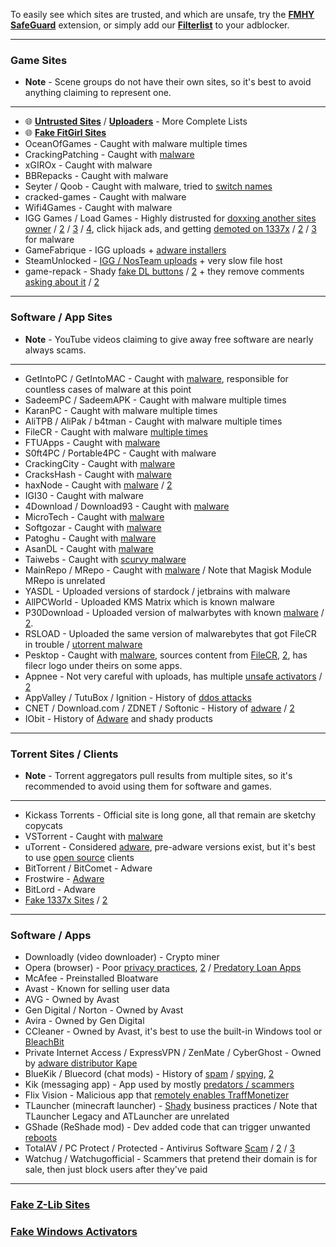To easily see which sites are trusted, and which are unsafe, try the **[FMHY SafeGuard](https://github.com/fmhy/FMHY-SafeGuard)** extension, or simply add our **[Filterlist](https://github.com/fmhy/FMHYFilterlist)** to your adblocker.

***

### Game Sites

* **Note** - Scene groups do not have their own sites, so it's best to avoid anything claiming to represent one.

***

* 🌐 **[Untrusted Sites](https://rentry.org/pgames#untrusted-sites)** / **[Uploaders](https://rentry.org/pgames#untrusted-uploaders)** - More Complete Lists
* 🌐 **[Fake FitGirl Sites](https://rentry.co/FakeFitgirlwebsites)**
* OceanOfGames - Caught with malware multiple times
* CrackingPatching - Caught with [malware](https://redd.it/qy6z3c)
* xGIROx - Caught with malware
* BBRepacks - Caught with malware
* Seyter / Qoob - Caught with malware, tried to [switch names](https://rentry.co/qoobrepacker)
* cracked-games - Caught with malware
* Wifi4Games - Caught with malware
* IGG Games / Load Games - Highly distrusted for [doxxing another sites owner](https://i.ibb.co/3sHJb6R/image.png) / [2](https://i.ibb.co/kBVkW7s/image.png) / [3](https://i.ibb.co/fGF6PJ5/GHnCVKi.png) / [4](https://imgur.com/a/jg9mLIa), click hijack ads, and getting [demoted on 1337x](https://i.imgur.com/MwAYARu.png) / [2](https://i.ibb.co/39WDrb0m/image.png) / [3](https://www.reddit.com/r/PiratedGames/comments/muc5wz/comment/gv4wfqq/) for malware
* GameFabrique - IGG uploads + [adware installers](https://rentry.co/GameFabrique_Adware/)
* SteamUnlocked - [IGG / NosTeam uploads](https://i.ibb.co/VgW2ymY/YUnRNpN.png) + very slow file host
* game-repack - Shady [fake DL buttons](https://i.ibb.co/tqZSG9M/image.png) / [2](https://i.imgur.com/fbJ16Yq.png) + they remove comments [asking about it](https://i.ibb.co/2qGQQjT/40hzLVh.png) / [2](https://i.imgur.com/40hzLVh.png)

***

### Software / App Sites

* **Note** - YouTube videos claiming to give away free software are nearly always scams.

***

* GetIntoPC / GetIntoMAC - Caught with [malware](https://www.virustotal.com/gui/file/5af9e89a7bfcfcae1c75de6acb7194b667d13776b61e79ea8aeab95f0af76bc7/), responsible for countless cases of malware at this point
* SadeemPC / SadeemAPK - Caught with malware multiple times
* KaranPC - Caught with malware multiple times
* AliTPB / AliPak / b4tman - Caught with malware multiple times
* FileCR - Caught with malware [multiple times](https://pastebin.com/ky5KMGz2)
* FTUApps - Caught with [malware](https://redd.it/120xk62)
* S0ft4PC / Portable4PC - Caught with malware
* CrackingCity - Caught with [malware](https://tria.ge/241021-kfvhhsydpl/behavioral1)
* CracksHash - Caught with [malware](https://redd.it/lklst7)
* haxNode - Caught with [malware](https://claraiscute.github.io/Guides/scurvy_malware/) / [2](https://www.virustotal.com/gui/file/e6318aa4432c304b234df65f5d87bf2577b930ed68ac7e68efcb76b465dc0784)
* IGI30 - Caught with malware
* 4Download / Download93 - Caught with [malware](https://tria.ge/250116-pcl47azkfw)
* MicroTech - Caught with [malware](https://tria.ge/250116-qxj11atmdl)
* Softgozar - Caught with [malware](https://tria.ge/250116-ra8aravjfr)
* Patoghu - Caught with [malware](https://tria.ge/250116-rrdsgavjbs)
* AsanDL - Caught with [malware](https://tria.ge/250117-gac5havkaj/)
* Taiwebs - Caught with [scurvy malware](https://www.virustotal.com/gui/file/86aecdf33978f7335c8596229ef21197baf883dec6c8ad39c44780cb1e052bfd)
* MainRepo / MRepo - Caught with [malware](https://rentry.co/zu3i6) / Note that Magisk Module MRepo is unrelated
* YASDL - Uploaded versions of stardock / jetbrains with malware
* AllPCWorld - Uploaded KMS Matrix which is known malware
* P30Download - Uploaded version of malwarbytes with known [malware](https://www.virustotal.com/gui/file/01b3bf3f65832f1e9e59ee76964dcf01ac928e51588192607d43319ff070a719) / [2](https://tria.ge/250830-kx75yadp6z/behavioral1). 
* RSLOAD - Uploaded the same version of malwarebytes that got FileCR in trouble / [utorrent malware](https://i.ibb.co/QXrCfqQ/Untitled.png)
* Pesktop - Caught with [malware](https://tria.ge/250116-nwnxfszkdq), sources content from [FileCR](https://ibb.co/1KjkKVR), [2](https://imgur.com/a/VS4w6ag), has filecr logo under theirs on some apps.
* Appnee - Not very careful with uploads, has multiple [unsafe activators](https://i.imgur.com/ZwjYBfr.png) / [2](https://i.ibb.co/7jKVtSR/ZwjYBfr.png)
* AppValley / TutuBox / Ignition - History of [ddos attacks](https://github.com/fmhy/edit/pull/307)
* CNET / Download.com / ZDNET / Softonic - History of [adware](https://www.reddit.com/r/software/comments/9s7wyb/whats_the_deal_with_sites_like_cnet_softonic_and/e8mtye9/) / [2](https://ibb.co/tLc5KR7)
* IObit - History of [Adware](https://www.malwarebytes.com/blog/detections/pup-iobit) and shady products

***

### Torrent Sites / Clients

* **Note** - Torrent aggregators pull results from multiple sites, so it's recommended to avoid using them for software and games.

***

* Kickass Torrents - Official site is long gone, all that remain are sketchy copycats
* VSTorrent - Caught with [malware](https://redd.it/x66rz2)
* uTorrent - Considered [adware](https://www.theverge.com/2015/3/6/8161251/utorrents-secret-bitcoin-miner-adware-malware), pre-adware versions exist, but it's best to use [open source](https://www.reddit.com/r/FREEMEDIAHECKYEAH/wiki/torrent#wiki_.25BA_torrent_clients) clients
* BitTorrent / BitComet - Adware
* Frostwire - [Adware](https://www.virustotal.com/gui/file/6a501792717fd86635d80fb258979b823fd53000c6d683904e2fb2407f1706fd)
* BitLord - Adware
* [Fake 1337x Sites](https://i.ibb.co/2YHqHmVW/image.png) / [2](https://i.imgur.com/gFZjaVh.png)

***

### Software / Apps

* Downloadly (video downloader) - Crypto miner
* Opera (browser) - Poor [privacy practices](https://www.kuketz-blog.de/opera-datensendeverhalten-desktop-version-browser-check-teil13/), [2](https://stellular.net/noopera) / [Predatory Loan Apps](https://www.androidpolice.com/2020/01/21/opera-predatory-loans/)
* McAfee - Preinstalled Bloatware
* Avast - Known for selling user data
* AVG - Owned by Avast
* Gen Digital / Norton - Owned by Avast
* Avira - Owned by Gen Digital
* CCleaner - Owned by Avast, it's best to use the built-in Windows tool or [BleachBit](https://www.bleachbit.org/)
* Private Internet Access / ExpressVPN / ZenMate / CyberGhost - Owned by [adware distributor Kape](https://redd.it/q3lepv)
* BlueKik / Bluecord (chat mods) - History of [spam](https://redd.it/12h2v6n) / [spying](https://i.imgur.com/cK9dqQ5.png), [2](https://i.ibb.co/TBzGzFYN/05Bb5eD.png)
* Kik (messaging app) - App used by mostly [predators / scammers](https://youtu.be/9sPaJxRmIPc)
* Flix Vision - Malicious app that [remotely enables TraffMonetizer](https://github.com/fmhy/edit/issues/2835)
* TLauncher (minecraft launcher) - [Shady](https://redd.it/zmzzrt) business practices / Note that TLauncher Legacy and ATLauncher are unrelated
* GShade (ReShade mod) - Dev added code that can trigger unwanted [reboots](https://claraiscute.github.io/Guides/gshade_notice/)
* TotalAV / PC Protect / Protected - Antivirus Software [Scam](https://www.malwarebytes.com/blog/detections/pup-optional-totalav) / [2](https://www.malwarebytes.com/blog/detections/pup-optional-pcprotect) / [3](https://youtu.be/PcS3EozgyhI)
* Watchug / Watchugofficial - Scammers that pretend their domain is for sale, then just block users after they've paid

***

### [Fake Z-Lib Sites](https://www.reddit.com/r/zlibrary/wiki/index/scamsites/)

### [Fake Windows Activators](https://pastebin.com/gCmWs2GR)
